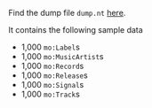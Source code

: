 Find the dump file `dump.nt` [here](http://pwestphal.aksw.org/as/musicbrainz/).

It contains the following sample data

- 1,000 `mo:Label`s
- 1,000 `mo:MusicArtist`s
- 1,000 `mo:Record`s
- 1,000 `mo:Release`s
- 1,000 `mo:Signal`s
- 1,000 `mo:Track`s
